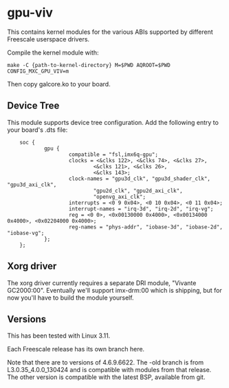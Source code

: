 gpu-viv
=======

This contains kernel modules for the various ABIs supported by different Freescale userspace drivers.

Compile the kernel module with:

    make -C {path-to-kernel-directory} M=$PWD AQROOT=$PWD CONFIG_MXC_GPU_VIV=m 

Then copy galcore.ko to your board.


Device Tree
-----------

This module supports device tree configuration.  Add the following entry to your board's .dts file:

        soc {
                gpu {
                        compatible = "fsl,imx6q-gpu";
                        clocks = <&clks 122>, <&clks 74>, <&clks 27>,
                                <&clks 121>, <&clks 26>,
                                <&clks 143>;
                        clock-names = "gpu3d_clk", "gpu3d_shader_clk", "gpu3d_axi_clk",
                                "gpu2d_clk", "gpu2d_axi_clk",
                                "openvg_axi_clk";
                        interrupts = <0 9 0x04>, <0 10 0x04>, <0 11 0x04>;
                        interrupt-names = "irq-3d", "irq-2d", "irq-vg";
                        reg = <0 0>, <0x00130000 0x4000>, <0x00134000 0x4000>, <0x02204000 0x4000>;
                        reg-names = "phys-addr", "iobase-3d", "iobase-2d", "iobase-vg";
                };
        };

Xorg driver
-----------

The xorg driver currently requires a separate DRI module, "Vivante
GC2000:00".  Eventually we'll support imx-drm:00 which is shipping, but for
now you'll have to build the module yourself.


Versions
--------

This has been tested with Linux 3.11.

Each Freescale release has its own branch here.

Note that there are to versions of 4.6.9.6622.  The -old branch is from
L3.0.35_4.0.0_130424 and is compatible with modules from that release.  The
other version is compatible with the latest BSP, available from git.
